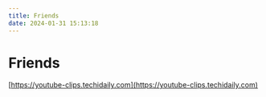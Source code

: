 ```yaml
---
title: Friends
date: 2024-01-31 15:13:18
---
```


# Friends

[https://youtube-clips.techidaily.com](https://youtube-clips.techidaily.com)